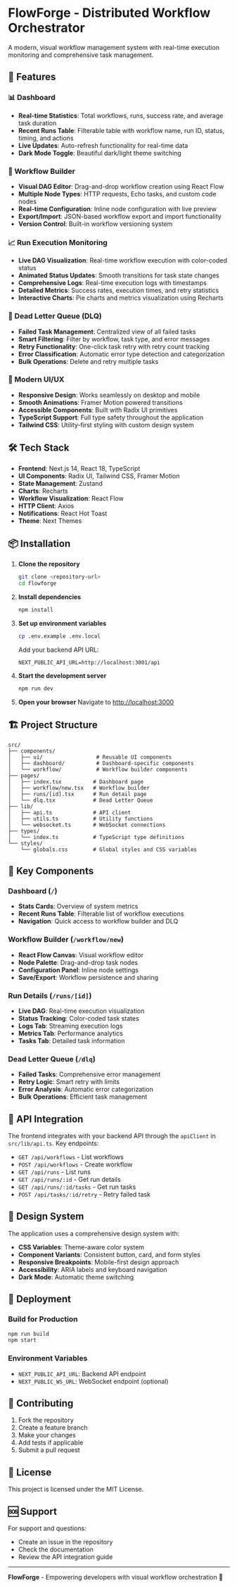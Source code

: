 # FlowForge - Distributed Workflow Orchestrator

A modern, visual workflow management system with real-time execution monitoring and comprehensive task management.

## 🚀 Features

### 📊 Dashboard
- **Real-time Statistics**: Total workflows, runs, success rate, and average task duration
- **Recent Runs Table**: Filterable table with workflow name, run ID, status, timing, and actions
- **Live Updates**: Auto-refresh functionality for real-time data
- **Dark Mode Toggle**: Beautiful dark/light theme switching

### 🔧 Workflow Builder
- **Visual DAG Editor**: Drag-and-drop workflow creation using React Flow
- **Multiple Node Types**: HTTP requests, Echo tasks, and custom code nodes
- **Real-time Configuration**: Inline node configuration with live preview
- **Export/Import**: JSON-based workflow export and import functionality
- **Version Control**: Built-in workflow versioning system

### 📈 Run Execution Monitoring
- **Live DAG Visualization**: Real-time workflow execution with color-coded status
- **Animated Status Updates**: Smooth transitions for task state changes
- **Comprehensive Logs**: Real-time execution logs with timestamps
- **Detailed Metrics**: Success rates, execution times, and retry statistics
- **Interactive Charts**: Pie charts and metrics visualization using Recharts

### 🚨 Dead Letter Queue (DLQ)
- **Failed Task Management**: Centralized view of all failed tasks
- **Smart Filtering**: Filter by workflow, task type, and error messages
- **Retry Functionality**: One-click task retry with retry count tracking
- **Error Classification**: Automatic error type detection and categorization
- **Bulk Operations**: Delete and retry multiple tasks

### 🎨 Modern UI/UX
- **Responsive Design**: Works seamlessly on desktop and mobile
- **Smooth Animations**: Framer Motion powered transitions
- **Accessible Components**: Built with Radix UI primitives
- **TypeScript Support**: Full type safety throughout the application
- **Tailwind CSS**: Utility-first styling with custom design system

## 🛠️ Tech Stack

- **Frontend**: Next.js 14, React 18, TypeScript
- **UI Components**: Radix UI, Tailwind CSS, Framer Motion
- **State Management**: Zustand
- **Charts**: Recharts
- **Workflow Visualization**: React Flow
- **HTTP Client**: Axios
- **Notifications**: React Hot Toast
- **Theme**: Next Themes

## 📦 Installation

1. **Clone the repository**
   ```bash
   git clone <repository-url>
   cd flowforge
   ```

2. **Install dependencies**
   ```bash
   npm install
   ```

3. **Set up environment variables**
   ```bash
   cp .env.example .env.local
   ```
   
   Add your backend API URL:
   ```
   NEXT_PUBLIC_API_URL=http://localhost:3001/api
   ```

4. **Start the development server**
   ```bash
   npm run dev
   ```

5. **Open your browser**
   Navigate to [http://localhost:3000](http://localhost:3000)

## 🏗️ Project Structure

```
src/
├── components/
│   ├── ui/                 # Reusable UI components
│   ├── dashboard/          # Dashboard-specific components
│   └── workflow/           # Workflow builder components
├── pages/
│   ├── index.tsx          # Dashboard page
│   ├── workflow/new.tsx   # Workflow builder
│   ├── runs/[id].tsx      # Run detail page
│   └── dlq.tsx            # Dead Letter Queue
├── lib/
│   ├── api.ts             # API client
│   ├── utils.ts           # Utility functions
│   └── websocket.ts       # WebSocket connections
├── types/
│   └── index.ts           # TypeScript type definitions
└── styles/
    └── globals.css        # Global styles and CSS variables
```

## 🎯 Key Components

### Dashboard (`/`)
- **Stats Cards**: Overview of system metrics
- **Recent Runs Table**: Filterable list of workflow executions
- **Navigation**: Quick access to workflow builder and DLQ

### Workflow Builder (`/workflow/new`)
- **React Flow Canvas**: Visual workflow editor
- **Node Palette**: Drag-and-drop task nodes
- **Configuration Panel**: Inline node settings
- **Save/Export**: Workflow persistence and sharing

### Run Details (`/runs/[id]`)
- **Live DAG**: Real-time execution visualization
- **Status Tracking**: Color-coded task states
- **Logs Tab**: Streaming execution logs
- **Metrics Tab**: Performance analytics
- **Tasks Tab**: Detailed task information

### Dead Letter Queue (`/dlq`)
- **Failed Tasks**: Comprehensive error management
- **Retry Logic**: Smart retry with limits
- **Error Analysis**: Automatic error categorization
- **Bulk Operations**: Efficient task management

## 🔌 API Integration

The frontend integrates with your backend API through the `apiClient` in `src/lib/api.ts`. Key endpoints:

- `GET /api/workflows` - List workflows
- `POST /api/workflows` - Create workflow
- `GET /api/runs` - List runs
- `GET /api/runs/:id` - Get run details
- `GET /api/runs/:id/tasks` - Get run tasks
- `POST /api/tasks/:id/retry` - Retry failed task

## 🎨 Design System

The application uses a comprehensive design system with:

- **CSS Variables**: Theme-aware color system
- **Component Variants**: Consistent button, card, and form styles
- **Responsive Breakpoints**: Mobile-first design approach
- **Accessibility**: ARIA labels and keyboard navigation
- **Dark Mode**: Automatic theme switching

## 🚀 Deployment

### Build for Production
```bash
npm run build
npm start
```

### Environment Variables
- `NEXT_PUBLIC_API_URL`: Backend API endpoint
- `NEXT_PUBLIC_WS_URL`: WebSocket endpoint (optional)

## 🤝 Contributing

1. Fork the repository
2. Create a feature branch
3. Make your changes
4. Add tests if applicable
5. Submit a pull request

## 📄 License

This project is licensed under the MIT License.

## 🆘 Support

For support and questions:
- Create an issue in the repository
- Check the documentation
- Review the API integration guide

---

**FlowForge** - Empowering developers with visual workflow orchestration 🚀
